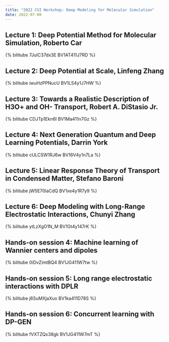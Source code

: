 ```yaml
---
title: "2022 CSI Workshop: Deep Modeling for Molecular Simulation"
date: 2022-07-08
---
```


## Lecture 1: Deep Potential Method for Molecular Simulation, Roberto Car

{% bilitube 7JuIC37dx3E BV1AT411J7RD %}

## Lecture 2: Deep Potential at Scale, Linfeng Zhang

{% bilitube iwuHzPPNucU BV1LS4y1J7HW %}

## Lecture 3: Towards a Realistic Description of H3O+ and OH- Transport, Robert A. DiStasio Jr.

{% bilitube CDJTp1Ekn6I BV1Ma411n7Gz %}

## Lecture 4: Next Generation Quantum and Deep Learning Potentials, Darrin York

{% bilitube cULCSW1RJ6w BV16V4y1n7La %}

## Lecture 5: Linear Response Theory of Transport in Condensed Matter, Stefano Baroni

{% bilitube jW5E70laCdQ BV1xe4y1R7y9 %}

## Lecture 6: Deep Modeling with Long-Range Electrostatic Interactions, Chunyi Zhang

{% bilitube ytLzXgO1N_M BV1Gt4y147rK %}

## Hands-on session 4: Machine learning of Wannier centers and dipoles

{% bilitube 0iDvZimtBQ4 BV1JG411W7tw %}

## Hands-on session 5: Long range electrostatic interactions with DPLR

{% bilitube j6SuMXjaXuo BV1ka411D78S %}

## Hands-on session 6: Concurrent learning with DP-GEN

{% bilitube fVXTZQx38gk BV1JG411W7mT %}
